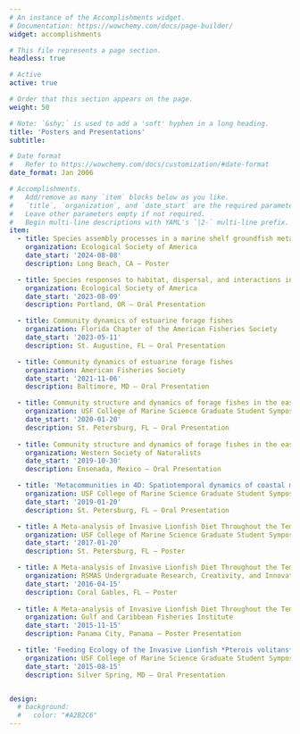 ```yaml
---
# An instance of the Accomplishments widget.
# Documentation: https://wowchemy.com/docs/page-builder/
widget: accomplishments

# This file represents a page section.
headless: true

# Active
active: true

# Order that this section appears on the page.
weight: 50

# Note: `&shy;` is used to add a 'soft' hyphen in a long heading.
title: 'Posters and Presentations'
subtitle:

# Date format
#   Refer to https://wowchemy.com/docs/customization/#date-format
date_format: Jan 2006

# Accomplishments.
#   Add/remove as many `item` blocks below as you like.
#   `title`, `organization`, and `date_start` are the required parameters.
#   Leave other parameters empty if not required.
#   Begin multi-line descriptions with YAML's `|2-` multi-line prefix.
item:
  - title: Species assembly processes in a marine shelf groundfish metacommunity
    organization: Ecological Society of America
    date_start: '2024-08-08'
    description: Long Beach, CA — Poster

  - title: Species responses to habitat, dispersal, and interactions in an estuarine metacommunity
    organization: Ecological Society of America
    date_start: '2023-08-09'
    description: Portland, OR — Oral Presentation

  - title: Community dynamics of estuarine forage fishes
    organization: Florida Chapter of the American Fisheries Society
    date_start: '2023-05-11'
    description: St. Augustine, FL — Oral Presentation

  - title: Community dynamics of estuarine forage fishes
    organization: American Fisheries Society
    date_start: '2021-11-06'
    description: Baltimore, MD — Oral Presentation

  - title: Community structure and dynamics of forage fishes in the eastern Gulf of Mexico (1998-2017)
    organization: USF College of Marine Science Graduate Student Symposium
    date_start: '2020-01-20'
    description: St. Petersburg, FL — Oral Presentation
  
  - title: Community structure and dynamics of forage fishes in the eastern Gulf of Mexico (1998-2017)
    organization: Western Society of Naturalists
    date_start: '2019-10-30'
    description: Ensenada, Mexico — Oral Presentation

  - title: 'Metacommunities in 4D: Spatiotemporal dynamics of coastal marine metacommunities in the Western Atlantic'
    organization: USF College of Marine Science Graduate Student Symposium
    date_start: '2019-01-20'
    description: St. Petersburg, FL — Oral Presentation

  - title: A Meta-analysis of Invasive Lionfish Diet Throughout the Temperate and Tropical Western Atlantic
    organization: USF College of Marine Science Graduate Student Symposium
    date_start: '2017-01-20'
    description: St. Petersburg, FL — Poster

  - title: A Meta-analysis of Invasive Lionfish Diet Throughout the Temperate and Tropical Western Atlantic
    organization: RSMAS Undergraduate Research, Creativity, and Innovation Forum
    date_start: '2016-04-15'
    description: Coral Gables, FL — Poster
    
  - title: A Meta-analysis of Invasive Lionfish Diet Throughout the Temperate and Tropical Western Atlantic
    organization: Gulf and Caribbean Fisheries Institute
    date_start: '2015-11-15'
    description: Panama City, Panama — Poster Presentation

  - title: 'Feeding Ecology of the Invasive Lionfish *Pterois volitans*: A New Tool for the Analysis of Lionfish Stomach Contents'
    organization: USF College of Marine Science Graduate Student Symposium
    date_start: '2015-08-15'
    description: Silver Spring, MD — Oral Presentation


design:
  # background:
  #   color: "#A2B2C6"
---
```

